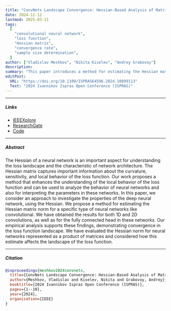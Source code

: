 ```yaml
---
title: "ConvNets Landscape Convergence: Hessian-Based Analysis of Matricized Networks"
date: 2024-12-12
lastmod: 2025-03-11
tags:
  [
    "convolutional neural network",
    "loss function",
    "Hessian matrix",
    "convergence rate",
    "sample size determination",
  ]
author: ["Vladislav Meshkov", "Nikita Kiselev", "Andrey Grabovoy"]
description:
summary: "This paper introduces a method for estimating the Hessian matrix norm in convolutional neural networks, offering insights into the loss landscape's local behaviour, supported by empirical convergence analysis."
editPost:
  URL: "https://doi.org/10.1109/ISPRAS64596.2024.10899113"
  Text: "2024 Ivannikov Ispras Open Conference (ISPRAS)"
---
```


---

##### Links

- [IEEEXplore](https://ieeexplore.ieee.org/document/10899113)
- [ResearchGate](https://www.researchgate.net/publication/389459624_ConvNets_Landscape_Convergence_Hessian-Based_Analysis_of_Matricized_Networks)
- [Code](https://github.com/Drago160/Hessian-Based-Analysis-of-Matricized-Networks)

---

##### Abstract

The Hessian of a neural network is an important aspect for understanding the loss landscape and the characteristic of network architecture. The Hessian matrix captures important information about the curvature, sensitivity, and local behavior of the loss function. Our work proposes a method that enhances the understanding of the local behavior of the loss function and can be used to analyze the behavior of neural networks and also for interpreting the parameters in these networks. In this paper, we consider an approach to investigate the properties of the deep neural network, using the Hessian. We propose a method for estimating the Hessian matrix norm for a specific type of neural networks like convolutional. We have obtained the results for both 1D and 2D convolutions, as well as for the fully connected head in these networks. Our empirical analysis supports these findings, demonstrating convergence in the loss function landscape. We have evaluated the Hessian norm for neural networks represented as a product of matrices and considered how this estimate affects the landscape of the loss function.

---

##### Citation

```BibTeX
@inproceedings{meshkov2024convnets,
  title={ConvNets Landscape Convergence: Hessian-Based Analysis of Matricized Networks},
  author={Meshkov, Vladislav and Kiselev, Nikita and Grabovoy, Andrey},
  booktitle={2024 Ivannikov Ispras Open Conference (ISPRAS)},
  pages={1--10},
  year={2024},
  organization={IEEE}
}
```
